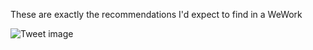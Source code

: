 These are exactly the recommendations I'd expect to find in a WeWork


![Tweet image](/asset/crosspoast/FcFPsqbacAAA9AA.jpg)

